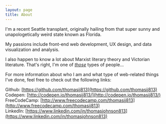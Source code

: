 ```yaml
---
layout: page
title: About
---
```


I'm a recent Seattle transplant, originally hailing from that super sunny and unapologetically weird state known as Florida.

My passions include front-end web development, UX design, and data visualization and analysis.

I also happen to know a lot about Marxist literary theory and Victorian literature. That's right, I'm one of [*those*](http://fyeahenglishmajorarmadillo.tumblr.com/) types of people...

For more information about who I am and what type of web-related things I've done, feel free to check out the following links:

Github: [https://github.com/thomasij813](https://github.com/thomasij813)<br/>
Codepen: [http://codepen.io/thomasij813/](http://codepen.io/thomasij813/)<br/>
FreeCodeCamp: [http://www.freecodecamp.com/thomasij813](http://www.freecodecamp.com/thomasij813)<br/>
LinkedIn: [https://www.linkedin.com/in/thomasjohnson813](https://www.linkedin.com/in/thomasjohnson813)

